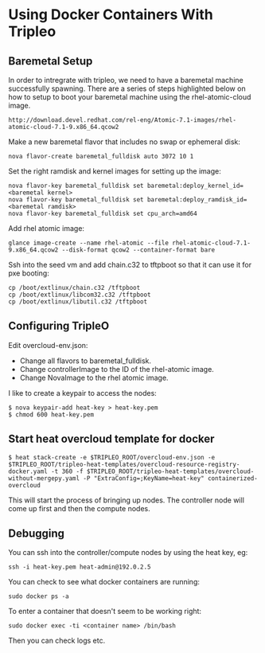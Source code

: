 # Using Docker Containers With Tripleo

## Baremetal Setup

In order to intregrate with tripleo, we need to have a baremetal machine
successfully spawning.  There are a series of steps highlighted below on how to
setup to boot your baremetal machine using the rhel-atomic-cloud image.

```
http://download.devel.redhat.com/rel-eng/Atomic-7.1-images/rhel-atomic-cloud-7.1-9.x86_64.qcow2
```

Make a new baremetal flavor that includes no swap or ephemeral disk:
```
nova flavor-create baremetal_fulldisk auto 3072 10 1
```

Set the right ramdisk and kernel images for setting up the image:
```
nova flavor-key baremetal_fulldisk set baremetal:deploy_kernel_id=<baremetal kernel>
nova flavor-key baremetal_fulldisk set baremetal:deploy_ramdisk_id=<baremetal ramdisk>
nova flavor-key baremetal_fulldisk set cpu_arch=amd64
```

Add rhel atomic image:
```
glance image-create --name rhel-atomic --file rhel-atomic-cloud-7.1-9.x86_64.qcow2 --disk-format qcow2 --container-format bare
```

Ssh into the seed vm and add chain.c32 to tftpboot so that it can use it for
pxe booting:

```
cp /boot/extlinux/chain.c32 /tftpboot
cp /boot/extlinux/libcom32.c32 /tftpboot
cp /boot/extlinux/libutil.c32 /tftpboot
```

## Configuring TripleO

Edit overcloud-env.json:

- Change all flavors to baremetal_fulldisk.
- Change controllerImage to the ID of the rhel-atomic image.
- Change NovaImage to the rhel atomic image.

I like to create a keypair to access the nodes:
```
$ nova keypair-add heat-key > heat-key.pem
$ chmod 600 heat-key.pem
```

## Start heat overcloud template for docker

```
$ heat stack-create -e $TRIPLEO_ROOT/overcloud-env.json -e $TRIPLEO_ROOT/tripleo-heat-templates/overcloud-resource-registry-docker.yaml -t 360 -f $TRIPLEO_ROOT/tripleo-heat-templates/overcloud-without-mergepy.yaml -P "ExtraConfig=;KeyName=heat-key" containerized-overcloud
```

This will start the process of bringing up nodes.  The controller node will come up first and then the compute nodes.

## Debugging

You can ssh into the controller/compute nodes by using the heat key, eg:
```
ssh -i heat-key.pem heat-admin@192.0.2.5
```

You can check to see what docker containers are running:
```
sudo docker ps -a
```

To enter a container that doesn't seem to be working right:
```
sudo docker exec -ti <container name> /bin/bash
```

Then you can check logs etc.






